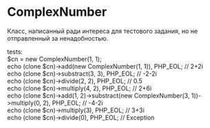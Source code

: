 # ComplexNumber

Класс, написанный ради интереса для тестового задания, но не отправленный за ненадобностью.

tests:  
$cn = new ComplexNumber(1, 1);  
echo (clone $cn)->add(new ComplexNumber(1, 1)), PHP_EOL; // 2+2i  
echo (clone $cn)->substract(3, 3), PHP_EOL; // -2-2i  
echo (clone $cn)->divide(2, 2), PHP_EOL; // 0.5  
echo (clone $cn)->multiply(4, 2), PHP_EOL; // 2+6i  
echo (clone $cn)->add(1, 2)->substract(new ComplexNumber(3, 1))->multiply(0, 2), PHP_EOL; // -4-2i  
echo (clone $cn)->multiply(3), PHP_EOL; // 3+3i  
echo (clone $cn)->divide(0), PHP_EOL; // Exception
